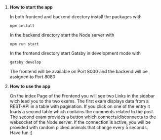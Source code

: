 1. **How to start the app**

   In both frontend and backend directory install the packages with

   ```shell
   npm install
   ```

   In the backend directory start the Node server with

   ```shell
   npm run start
   ```

   In the frontend directory start Gatsby in development mode with

   ```shell
   gatsby develop
   ```

   The frontend will be available on Port 8000 and the backend will be assigned to Port 8080

2. **How to use the app**

   On the index Page of the Frontend you will see two Links in the sidebar wich lead you to the two exams. The first exam displays data from a REST-API in a table with pagination. If you click on one of the entry it loads a second table which contains the comments related to the post. The second exam provides a button which connects/disconnects to the websocket of the Node server. If the connection is active, you will be provided with random picked animals that change every 5 seconds. Have fun :)

